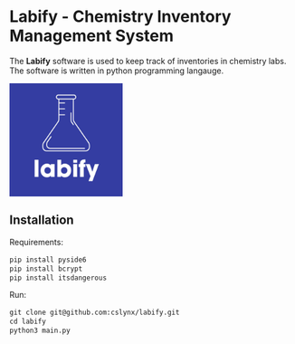 # Labify - Chemistry Inventory Management System

The **Labify** software is used to keep track of inventories in chemistry labs.<br>
The software is written in python programming langauge.


 <img align="center" src="images/labify.jpeg" alt="Labify Logo" width="200px">

## Installation

Requirements:

```
pip install pyside6
pip install bcrypt
pip install itsdangerous
```

Run:

```
git clone git@github.com:cslynx/labify.git
cd labify
python3 main.py
```
